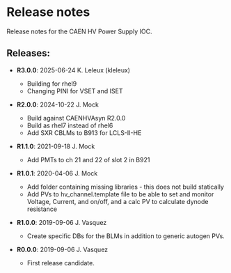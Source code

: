 # Release notes

Release notes for the CAEN HV Power Supply IOC.

## Releases:
* __R3.0.0__: 2025-06-24 K. Leleux (kleleux)
  * Building for rhel9
  * Changing PINI for VSET and ISET

* __R2.0.0__: 2024-10-22 J. Mock
  * Build against CAENHVAsyn R2.0.0
  * Build as rhel7 instead of rhel6
  * Add SXR CBLMs to B913 for LCLS-II-HE

* __R1.1.0__: 2021-09-18 J. Mock
  * Add PMTs to ch 21 and 22 of slot 2 in B921

* __R1.0.1__: 2020-04-06 J. Mock
  * Add folder containing missing libraries - this does not build statically
  * Add PVs to hv_channel.template file to be able to set and monitor
     Voltage, Current, and on/off, and a calc PV to calculate dynode resistance

* __R1.0.0__: 2019-09-06 J. Vasquez
  * Create specific DBs for the BLMs in addition to generic 
    autogen PVs.

* __R0.0.0__: 2019-09-06 J. Vasquez
  * First release candidate.
